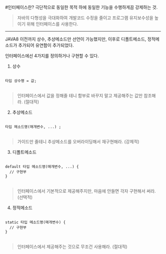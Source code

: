 #인터페이스란? 
극단적으로 동일한 목적 하에 동일한 기능을 수행하게끔 강제하는 것.
> 자바의 다형성을 극대화하여 개발코드 수정을 줄이고 프로그램 유지보수성을 높이기 위해 인터페이스를 사용한다.

------------

JAVA8 이전까지 상수, 추상메소드만 선언이 가능했지만, 이후로 디폴트메소드, 정적메소드가 추가되어 유연함이 추가되었다.

인터페이스에선 4가지를 정의하거나 구현할 수 있다.

1. 상수
<pre>
<code>
타입 상수명 = 값;
</code>
</pre>
> 인터페이스에서 값을 정해줄 테니 함부로 바꾸지 말고 제공해주는 값만 참조해라. (절대적)

2. 추상메소드
<pre>
<code>
타입 메소드명(매개변수, ...) ;
</code>
</pre>
> 가이드만 줄테니 추상메소드를 오버라이딩해서 재구현해라. (강제적)

3. 디폴트메소드
<pre>
<code>
default 타입 메소드명(매개변수, ...) {
  // 구현부
}
</code>
</pre>
> 인터페이스에서 기본적으로 제공해주지만, 마음에 안들면 각자 구현해서 써라. (선택적)

4. 정적메소드
<pre>
<code>
static 타입 메소드명(매개변수) {
  // 구현부
}
</code>
</pre>
> 인터페이스에서 제공해주는 것으로 무조건 사용해라. (절대적)
